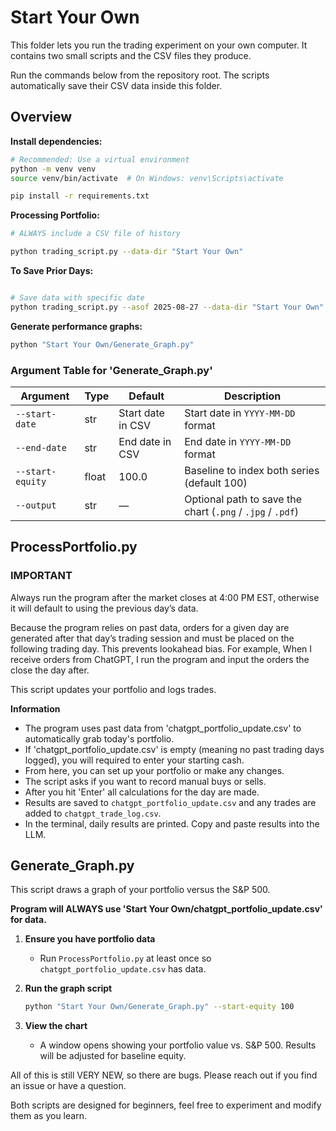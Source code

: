 # Start Your Own

This folder lets you run the trading experiment on your own computer. It contains two small scripts and the CSV files they produce.

Run the commands below from the repository root. The scripts automatically
save their CSV data inside this folder.

## Overview

 **Install dependencies:**
   ```bash
   # Recommended: Use a virtual environment
   python -m venv venv
   source venv/bin/activate  # On Windows: venv\Scripts\activate
   
   pip install -r requirements.txt
   ```

**Processing Portfolio:**
   ```bash
   # ALWAYS include a CSV file of history

   python trading_script.py --data-dir "Start Your Own"
   ```

**To Save Prior Days:**
   ```bash

   # Save data with specific date
   python trading_script.py --asof 2025-08-27 --data-dir "Start Your Own"
   ```

**Generate performance graphs:**
   ```bash
   python "Start Your Own/Generate_Graph.py"
   ```

### Argument Table for 'Generate_Graph.py'

| Argument            | Type   | Default          | Description                                                        |
|---------------------|--------|------------|--------------------------------------------------------------------------|
| `--start-date`      | str    | Start date in CSV| Start date in `YYYY-MM-DD` format                                  |
| `--end-date`        | str    | End date in CSV| End date in `YYYY-MM-DD` format                                      |
| `--start-equity`    | float  | 100.0   | Baseline to index both series (default 100)                                 |
| `--output`          | str    | —       | Optional path to save the chart (`.png` / `.jpg` / `.pdf`)                  |

## ProcessPortfolio.py

### IMPORTANT

Always run the program after the market closes at 4:00 PM EST, otherwise it will default to using the previous day’s data.

Because the program relies on past data, orders for a given day are generated after that day’s trading session and must be placed on the following trading day. This prevents lookahead bias. For example, When I receive orders from ChatGPT, I run the program and input the orders the close the day after.  

This script updates your portfolio and logs trades.

**Information**
   - The program uses past data from 'chatgpt_portfolio_update.csv' to automatically grab today's portfolio.
   - If 'chatgpt_portfolio_update.csv' is empty (meaning no past trading days logged), you will required to enter your starting cash.
   - From here, you can set up your portfolio or make any changes.
   - The script asks if you want to record manual buys or sells.
   - After you hit 'Enter' all calculations for the day are made.
   - Results are saved to `chatgpt_portfolio_update.csv` and any trades are added to `chatgpt_trade_log.csv`.
   - In the terminal, daily results are printed. Copy and paste results into the LLM.

## Generate_Graph.py

This script draws a graph of your portfolio versus the S&P 500.

**Program will ALWAYS use 'Start Your Own/chatgpt_portfolio_update.csv' for data.**

1. **Ensure you have portfolio data**
   - Run `ProcessPortfolio.py` at least once so `chatgpt_portfolio_update.csv` has data.

2. **Run the graph script**
   ```bash
   python "Start Your Own/Generate_Graph.py" --start-equity 100
   ```
   
3. **View the chart**
   - A window opens showing your portfolio value vs. S&P 500. Results will be adjusted for baseline equity.

All of this is still VERY NEW, so there are bugs. Please reach out if you find an issue or have a question.

Both scripts are designed for beginners, feel free to experiment and modify them as you learn.
